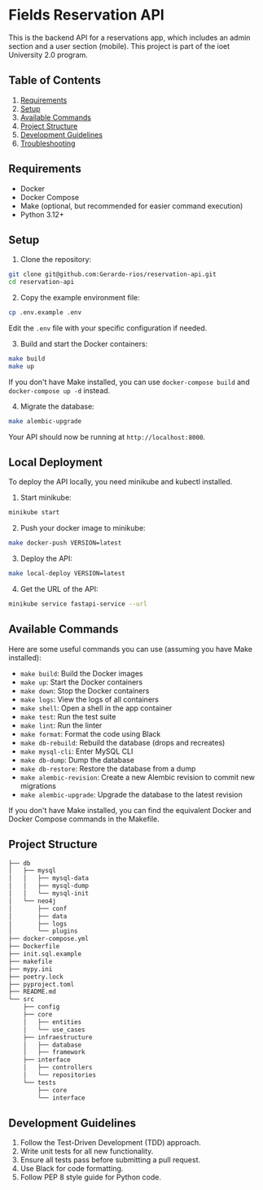 # Fields Reservation API

This is the backend API for a reservations app, which includes an admin section and a user section (mobile). This project is part of the ioet University 2.0 program.

## Table of Contents

1. [Requirements](#requirements)
2. [Setup](#setup)
3. [Available Commands](#available-commands)
4. [Project Structure](#project-structure)
5. [Development Guidelines](#development-guidelines)
6. [Troubleshooting](#troubleshooting)

## Requirements

- Docker
- Docker Compose
- Make (optional, but recommended for easier command execution)
- Python 3.12+

## Setup

1. Clone the repository:

```bash
git clone git@github.com:Gerardo-rios/reservation-api.git
cd reservation-api
```

2. Copy the example environment file:

```bash
cp .env.example .env
```

Edit the `.env` file with your specific configuration if needed.

3. Build and start the Docker containers:

```bash
make build
make up
```

If you don't have Make installed, you can use `docker-compose build` and `docker-compose up -d` instead.

4. Migrate the database:

```bash
make alembic-upgrade
```

Your API should now be running at `http://localhost:8000`.


## Local Deployment

To deploy the API locally, you need minikube and kubectl installed.

1. Start minikube:

```bash
minikube start
```

2. Push your docker image to minikube:

```bash
make docker-push VERSION=latest
```

3. Deploy the API:

```bash
make local-deploy VERSION=latest
```

4. Get the URL of the API:

```bash
minikube service fastapi-service --url
```

## Available Commands

Here are some useful commands you can use (assuming you have Make installed):

- `make build`: Build the Docker images
- `make up`: Start the Docker containers
- `make down`: Stop the Docker containers
- `make logs`: View the logs of all containers
- `make shell`: Open a shell in the app container
- `make test`: Run the test suite
- `make lint`: Run the linter
- `make format`: Format the code using Black
- `make db-rebuild`: Rebuild the database (drops and recreates)
- `make mysql-cli`: Enter MySQL CLI
- `make db-dump`: Dump the database
- `make db-restore`: Restore the database from a dump
- `make alembic-revision`: Create a new Alembic revision to commit new migrations
- `make alembic-upgrade`: Upgrade the database to the latest revision

If you don't have Make installed, you can find the equivalent Docker and Docker Compose commands in the Makefile.

## Project Structure

```bash
├── db
│   ├── mysql
│   │   ├── mysql-data
│   │   ├── mysql-dump
│   │   └── mysql-init
│   └── neo4j
│       ├── conf
│       ├── data
│       ├── logs
│       └── plugins
├── docker-compose.yml
├── Dockerfile
├── init.sql.example
├── makefile
├── mypy.ini
├── poetry.lock
├── pyproject.toml
├── README.md
└── src
    ├── config
    ├── core
    │   ├── entities
    │   └── use_cases
    ├── infraestructure
    │   ├── database
    │   ├── framework
    ├── interface
    │   ├── controllers
    │   └── repositories
    └── tests
        ├── core
        └── interface
```

## Development Guidelines

1. Follow the Test-Driven Development (TDD) approach.
2. Write unit tests for all new functionality.
3. Ensure all tests pass before submitting a pull request.
4. Use Black for code formatting.
5. Follow PEP 8 style guide for Python code.
